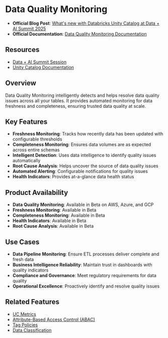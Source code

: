 # Data Quality Monitoring

- **Official Blog Post**: [What's new with Databricks Unity Catalog at Data + AI Summit 2025](https://www.databricks.com/blog/whats-new-databricks-unity-catalog-data-ai-summit-2025)
- **Official Documentation**: [Data Quality Monitoring Documentation](https://docs.databricks.com/aws/en/lakehouse-monitoring/data-quality-monitoring)

## Resources
- [Data + AI Summit Session](https://www.databricks.com/dataaisummit/session/unleash-power-automated-data-governance-classify-tag-and-protect-your)
- [Unity Catalog Documentation](https://docs.databricks.com/data-governance/unity-catalog/)

## Overview

Data Quality Monitoring intelligently detects and helps resolve data quality issues across all your tables. It provides automated monitoring for data freshness and completeness, ensuring trusted data quality at scale.

## Key Features

- **Freshness Monitoring**: Tracks how recently data has been updated with configurable thresholds
- **Completeness Monitoring**: Ensures data volumes are as expected across entire schemas
- **Intelligent Detection**: Uses data intelligence to identify quality issues automatically
- **Root Cause Analysis**: Helps uncover the source of data quality issues
- **Automated Alerting**: Configurable notifications for quality issues
- **Health Indicators**: Provides at-a-glance data health status

## Product Availability
- **Data Quality Monitoring**: Available in Beta on AWS, Azure, and GCP
- **Freshness Monitoring**: Available in Beta
- **Completeness Monitoring**: Available in Beta
- **Health Indicators**: Available in Beta
- **Root Cause Analysis**: Available in Beta

## Use Cases

- **Data Pipeline Monitoring**: Ensure ETL processes deliver complete and fresh data
- **Business Intelligence Reliability**: Maintain trust in dashboards with quality indicators
- **Compliance and Governance**: Meet regulatory requirements for data quality
- **Operational Excellence**: Proactively identify and resolve quality issues

## Related Features
- [UC Metrics](../uc-metrics/)
- [Attribute-Based Access Control (ABAC)](../abac/)
- [Tag Policies](../tag-policies/)
- [Data Classification](../data-classification/) 